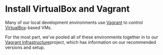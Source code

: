 # Install VirtualBox and Vagrant

Many of our local development environments use [Vagrant](https://www.vagrantup.com/) to control [VirtualBox](https://www.virtualbox.org)-based VMs. 

For the most part, we've pooled all of these environments together in to our [Vagrant Infrastructure](https://github.com/OULibraries/vagrant_infrastructure)project, which has information on our recommended versions and setup. 

